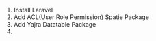 1) Install Laravel
2) Add ACL(User Role Permission) Spatie Package
3) Add Yajra Datatable Package
4) 